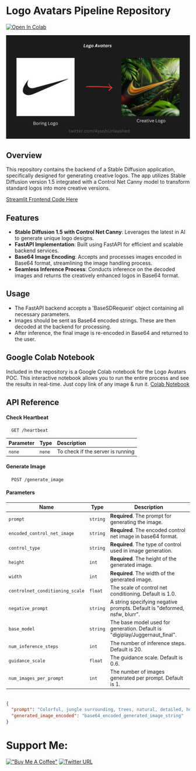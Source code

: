 
# Logo Avatars Pipeline Repository 
<a target="_blank" href="https://colab.research.google.com/github/AyushUnleashed/logo-avatars-pipeline/blob/main/Logo_avatars_notebook.ipynb">
  <img src="https://colab.research.google.com/assets/colab-badge.svg" alt="Open In Colab"/>
</a>

![Logo Avatars Preview](assets/logo_avatars_banner.png)

## Overview
This repository contains the backend of a Stable Diffusion application, specifically designed for generating creative logos. The app utilizes Stable Diffusion version 1.5 integrated with a Control Net Canny model to transform standard logos into more creative versions.

[Streamlit Frontend Code Here](https://github.com/AyushUnleashed/logo-avatars-frontend)

## Features
- **Stable Diffusion 1.5 with Control Net Canny**: Leverages the latest in AI to generate unique logo designs.
- **FastAPI Implementation**: Built using FastAPI for efficient and scalable backend services.
- **Base64 Image Encoding**: Accepts and processes images encoded in Base64 format, streamlining the image handling process.
- **Seamless Inference Process**: Conducts inference on the decoded images and returns the creatively enhanced logos in Base64 format.

## Usage
- The FastAPI backend accepts a 'BaseSDRequest' object containing all necessary parameters.
- Images should be sent as Base64 encoded strings. These are then decoded at the backend for processing.
- After inference, the final image is re-encoded in Base64 and returned to the user.

## Google Colab Notebook
Included in the repository is a Google Colab notebook for the Logo Avatars POC. This interactive notebook allows you to run the entire process and see the results in real-time.
Just copy link of any image & run it.
[Colab Notebook](https://github.com/AyushUnleashed/logo-avatars-pipeline/blob/main/Logo_avatars_notebook.ipynb)


## API Reference

#### Check Heartbeat

```http
  GET /heartbeat
```

| Parameter | Type     | Description                       |
| :-------- | :------- | :-------------------------------- |
| `none`    | `none`   | To check if the server is running |

#### Generate Image

```http
  POST /generate_image
```

#### Parameters

| Name                           | Type     | Description                                               |
| ------------------------------ | -------- | --------------------------------------------------------- |
| `prompt`                       | `string` | **Required**. The prompt for generating the image.        |
| `encoded_control_net_image`    | `string` | **Required**. The encoded control net image in base64 format. |
| `control_type`                 | `string` | **Required**. The type of control used in image generation. |
| `height`                       | `int`    | **Required**. The height of the generated image.          |
| `width`                        | `int`    | **Required**. The width of the generated image.           |
| `controlnet_conditioning_scale`| `float`  | The scale of control net conditioning. Default is 1.0.    |
| `negative_prompt`             | `string` | A string specifying negative prompts. Default is "deformed, nsfw, blurr". |
| `base_model`                   | `string` | The base model used for generation. Default is "digiplay/Juggernaut_final". |
| `num_inference_steps`          | `int`    | The number of inference steps. Default is 20.             |
| `guidance_scale`               | `float`  | The guidance scale. Default is 0.6.                       |
| `num_images_per_prompt`        | `int`    | The number of images generated per prompt. Default is 1.  |


```json

{
  "prompt": "Colorful, jungle surrounding, trees, natural, detailed, hd, 4k, best quality, extremely detailed",
  "generated_image_encoded": "base64_encoded_generated_image_string"
}
```

# Support Me: 
[!["Buy Me A Coffee"](https://www.buymeacoffee.com/assets/img/custom_images/orange_img.png)](https://www.buymeacoffee.com/ayushunleashed)
[![Twitter URL](https://img.shields.io/twitter/url/https/twitter.com/ayushunleashed.svg?style=social&label=Follow%20%40ayushunleashed)](https://twitter.com/ayushunleashed)